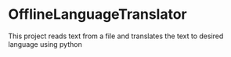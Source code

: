 # OfflineLanguageTranslator
This project reads text from a file and translates the text to desired language using python
